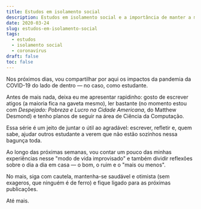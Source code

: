 ```yaml
---
title: Estudos em isolamento social
description: Estudos em isolamento social e a importância de manter a mente ativa durante a pandemia.
date: 2020-03-24
slug: estudos-em-isolamento-social
tags: 
  - estudos
  - isolamento social
  - coronavírus
draft: false
toc: false
---
```


Nos próximos dias, vou compartilhar por aqui os impactos da pandemia da COVID-19 do lado de dentro — no caso, como estudante.

Antes de mais nada, deixa eu me apresentar rapidinho: gosto de escrever atigos (a maioria fica na gaveta mesmo), ler bastante (no momento estou com _Despejado: Pobreza e Lucro na Cidade Americana_, do Matthew Desmond) e tenho planos de seguir na área de Ciência da Computação.

Essa série é um jeito de juntar o útil ao agradável: escrever, refletir e, quem sabe, ajudar outros estudante a verem que não estão sozinhos nessa bagunça toda.

Ao longo das próximas semanas, vou contar um pouco das minhas experiências nesse "modo de vida improvisado" e também dividir reflexões sobre o dia a dia em casa — o bom, o ruim e o "mais ou menos".

No mais, siga com cautela, mantenha-se saudável e otimista (sem exageros, que ninguém é de ferro) e fique ligado para as próximas publicações.

Até mais.